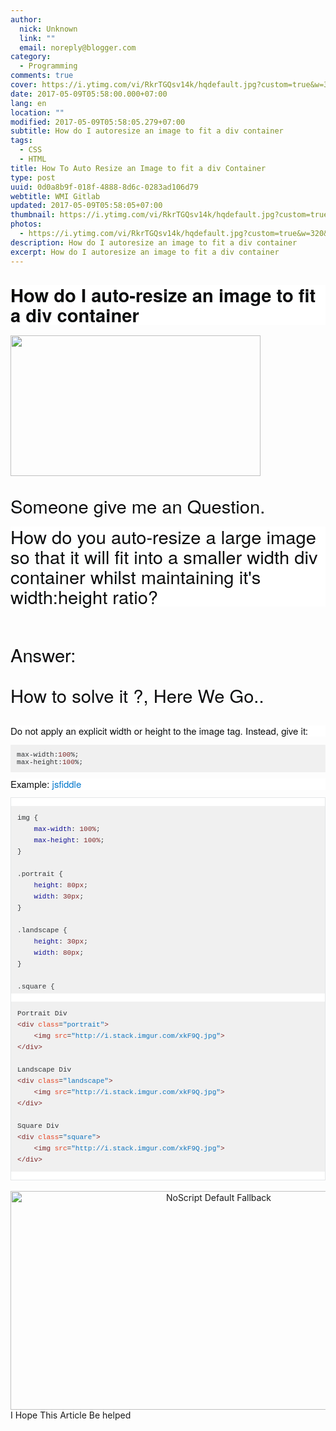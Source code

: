 ```yaml
---
author:
  nick: Unknown
  link: ""
  email: noreply@blogger.com
category:
  - Programming
comments: true
cover: https://i.ytimg.com/vi/RkrTGQsv14k/hqdefault.jpg?custom=true&w=320&h=180&stc=true&jpg444=true&jpgq=90&sp=68&sigh=eCvhWuyCHTD0lyZ0Dhi-6XTOs0c
date: 2017-05-09T05:58:00.000+07:00
lang: en
location: ""
modified: 2017-05-09T05:58:05.279+07:00
subtitle: How do I autoresize an image to fit a div container
tags:
  - CSS
  - HTML
title: How To Auto Resize an Image to fit a div Container
type: post
uuid: 0d0a8b9f-018f-4888-8d6c-0283ad106d79
webtitle: WMI Gitlab
updated: 2017-05-09T05:58:05+07:00
thumbnail: https://i.ytimg.com/vi/RkrTGQsv14k/hqdefault.jpg?custom=true&w=320&h=180&stc=true&jpg444=true&jpgq=90&sp=68&sigh=eCvhWuyCHTD0lyZ0Dhi-6XTOs0c
photos:
  - https://i.ytimg.com/vi/RkrTGQsv14k/hqdefault.jpg?custom=true&w=320&h=180&stc=true&jpg444=true&jpgq=90&sp=68&sigh=eCvhWuyCHTD0lyZ0Dhi-6XTOs0c
description: How do I autoresize an image to fit a div container
excerpt: How do I autoresize an image to fit a div container
---
```


<h2 style="background-color: white; border: 0px; box-sizing: border-box; font-stretch: inherit; margin-bottom: 0.8em; padding: 0px; vertical-align: baseline;"><span style="color: #0c0d0e; font-family: &quot;helvetica neue&quot; , &quot;helvetica&quot; , &quot;arial&quot; , sans-serif;"><span style="font-size: 29.1355895996094px; line-height: 32.0779647827148px;">How do I auto-resize an image to fit a div container</span></span></h2><div><span style="color: #0c0d0e; font-family: &quot;helvetica neue&quot; , &quot;helvetica&quot; , &quot;arial&quot; , sans-serif;"><span style="font-size: 29.1355895996094px; line-height: 32.0779647827148px;"><img height="225" src="https://i.ytimg.com/vi/RkrTGQsv14k/hqdefault.jpg?custom=true&amp;w=320&amp;h=180&amp;stc=true&amp;jpg444=true&amp;jpgq=90&amp;sp=68&amp;sigh=eCvhWuyCHTD0lyZ0Dhi-6XTOs0c" width="400"></span></span></div><div><span style="color: #0c0d0e; font-family: &quot;helvetica neue&quot; , &quot;helvetica&quot; , &quot;arial&quot; , sans-serif;"><span style="font-size: 29.1355895996094px; line-height: 32.0779647827148px;"><br></span></span></div><div> <span style="color: #0c0d0e; font-family: &quot;helvetica neue&quot; , &quot;helvetica&quot; , &quot;arial&quot; , sans-serif;"><span style="font-size: 29.1355895996094px; line-height: 32.0779647827148px;">Someone give me an Question.</span></span></div><div><a href="https://www.blogger.com/blogger.g?blogID=2771056599229295027" imageanchor="1" style="clear: left; float: left; margin-bottom: 1em; margin-right: 1em;" rel="noopener noreferer nofollow"></a><br></div><div><div style="background-color: white; border: 0px; box-sizing: border-box; font-family: 'Helvetica Neue', Helvetica, Arial, sans-serif; font-size: 15px; font-stretch: inherit; line-height: 18px; margin-bottom: 0.8em; padding: 0px; vertical-align: baseline;"><span style="color: #0c0d0e; font-family: &quot;helvetica neue&quot; , &quot;helvetica&quot; , &quot;arial&quot; , sans-serif;"><span style="font-size: 29.1355895996094px; line-height: 32.0779647827148px;">How do you auto-resize a large image so that it will fit into a smaller width div container whilst maintaining it's width:height ratio?</span></span></div><span style="color: #0c0d0e; font-family: &quot;helvetica neue&quot; , &quot;helvetica&quot; , &quot;arial&quot; , sans-serif;"><span style="font-size: 29.1355895996094px; line-height: 32.0779647827148px;"> </span></span><br><div><span style="color: #0c0d0e; font-family: &quot;helvetica neue&quot; , &quot;helvetica&quot; , &quot;arial&quot; , sans-serif;"><span style="font-size: 29.1355895996094px; line-height: 32.0779647827148px;"><br></span></span></div><div><span style="color: #0c0d0e; font-family: &quot;helvetica neue&quot; , &quot;helvetica&quot; , &quot;arial&quot; , sans-serif;"><span style="font-size: 29.1355895996094px; line-height: 32.0779647827148px;">Answer:</span></span></div><div><span style="color: #0c0d0e; font-family: &quot;helvetica neue&quot; , &quot;helvetica&quot; , &quot;arial&quot; , sans-serif;"><span style="font-size: 29.1355895996094px; line-height: 32.0779647827148px;"><br></span></span></div></div><div><span style="color: #0c0d0e; font-family: &quot;helvetica neue&quot; , &quot;helvetica&quot; , &quot;arial&quot; , sans-serif;"><span style="font-size: 29.1355895996094px; line-height: 32.0779647827148px;">How to solve it ?, Here We Go..</span></span></div><div><span style="color: #0c0d0e; font-family: &quot;helvetica neue&quot; , &quot;helvetica&quot; , &quot;arial&quot; , sans-serif;"><span style="font-size: 29.1355895996094px; line-height: 32.0779647827148px;"><br></span></span></div><div style="background-color: white; border: 0px; box-sizing: border-box; color: #0c0d0e; font-family: 'Helvetica Neue', Helvetica, Arial, sans-serif; font-size: 15px; font-stretch: inherit; line-height: 18px; margin-bottom: 0.8em; padding: 0px; vertical-align: baseline;">Do not apply an explicit width or height to the image tag. Instead, give it:</div><pre class="default prettyprint prettyprinted" style="background-color: #f0f0f0; border: 0px; box-sizing: border-box; color: #393318; font-family: Consolas, Menlo, Monaco, 'Lucida Console', 'Liberation Mono', 'DejaVu Sans Mono', 'Bitstream Vera Sans Mono', 'Courier New', monospace; font-size: 13px; font-stretch: inherit; line-height: inherit; margin-bottom: 0.8em; max-height: 300px; overflow: auto; padding: 10px; vertical-align: baseline; word-wrap: normal;"><code style="border: 0px; box-sizing: border-box; font-family: Consolas, Menlo, Monaco, 'Lucida Console', 'Liberation Mono', 'DejaVu Sans Mono', 'Bitstream Vera Sans Mono', 'Courier New', monospace; font-stretch: inherit; font-style: inherit; font-variant: inherit; font-weight: inherit; line-height: inherit; margin: 0px; max-height: 300px; overflow: auto; padding: 0px; vertical-align: baseline;"><span class="pln" style="border: 0px; box-sizing: border-box; color: #303336; font-family: inherit; font-size: inherit; font-stretch: inherit; font-style: inherit; font-variant: inherit; font-weight: inherit; line-height: inherit; margin: 0px; padding: 0px; vertical-align: baseline;">max</span><span class="pun" style="border: 0px; box-sizing: border-box; color: #303336; font-family: inherit; font-size: inherit; font-stretch: inherit; font-style: inherit; font-variant: inherit; font-weight: inherit; line-height: inherit; margin: 0px; padding: 0px; vertical-align: baseline;">-</span><span class="pln" style="border: 0px; box-sizing: border-box; color: #303336; font-family: inherit; font-size: inherit; font-stretch: inherit; font-style: inherit; font-variant: inherit; font-weight: inherit; line-height: inherit; margin: 0px; padding: 0px; vertical-align: baseline;">width</span><span class="pun" style="border: 0px; box-sizing: border-box; color: #303336; font-family: inherit; font-size: inherit; font-stretch: inherit; font-style: inherit; font-variant: inherit; font-weight: inherit; line-height: inherit; margin: 0px; padding: 0px; vertical-align: baseline;">:</span><span class="lit" style="border: 0px; box-sizing: border-box; color: #7d2727; font-family: inherit; font-size: inherit; font-stretch: inherit; font-style: inherit; font-variant: inherit; font-weight: inherit; line-height: inherit; margin: 0px; padding: 0px; vertical-align: baseline;">100</span><span class="pun" style="border: 0px; box-sizing: border-box; color: #303336; font-family: inherit; font-size: inherit; font-stretch: inherit; font-style: inherit; font-variant: inherit; font-weight: inherit; line-height: inherit; margin: 0px; padding: 0px; vertical-align: baseline;">%;</span><span class="pln" style="border: 0px; box-sizing: border-box; color: #303336; font-family: inherit; font-size: inherit; font-stretch: inherit; font-style: inherit; font-variant: inherit; font-weight: inherit; line-height: inherit; margin: 0px; padding: 0px; vertical-align: baseline;"><br>max</span><span class="pun" style="border: 0px; box-sizing: border-box; color: #303336; font-family: inherit; font-size: inherit; font-stretch: inherit; font-style: inherit; font-variant: inherit; font-weight: inherit; line-height: inherit; margin: 0px; padding: 0px; vertical-align: baseline;">-</span><span class="pln" style="border: 0px; box-sizing: border-box; color: #303336; font-family: inherit; font-size: inherit; font-stretch: inherit; font-style: inherit; font-variant: inherit; font-weight: inherit; line-height: inherit; margin: 0px; padding: 0px; vertical-align: baseline;">height</span><span class="pun" style="border: 0px; box-sizing: border-box; color: #303336; font-family: inherit; font-size: inherit; font-stretch: inherit; font-style: inherit; font-variant: inherit; font-weight: inherit; line-height: inherit; margin: 0px; padding: 0px; vertical-align: baseline;">:</span><span class="lit" style="border: 0px; box-sizing: border-box; color: #7d2727; font-family: inherit; font-size: inherit; font-stretch: inherit; font-style: inherit; font-variant: inherit; font-weight: inherit; line-height: inherit; margin: 0px; padding: 0px; vertical-align: baseline;">100</span><span class="pun" style="border: 0px; box-sizing: border-box; color: #303336; font-family: inherit; font-size: inherit; font-stretch: inherit; font-style: inherit; font-variant: inherit; font-weight: inherit; line-height: inherit; margin: 0px; padding: 0px; vertical-align: baseline;">%;</span></code></pre><div style="background-color: white; border: 0px; box-sizing: border-box; color: #0c0d0e; font-family: 'Helvetica Neue', Helvetica, Arial, sans-serif; font-size: 15px; font-stretch: inherit; line-height: 18px; margin-bottom: 0.8em; padding: 0px; vertical-align: baseline;">Example:&nbsp;<a href="http://jsfiddle.net/xwrvxser/1/" rel="noopener noreferer nofollow" style="box-sizing: border-box; color: #0077cc; margin-bottom: 0px; text-decoration: none;" target="_blank">jsfiddle</a></div><div style="background-color: white; border: 0px; box-sizing: border-box; color: #0c0d0e; font-family: 'Helvetica Neue', Helvetica, Arial, sans-serif; font-size: 15px; font-stretch: inherit; line-height: 18px; margin-bottom: 0.8em; padding: 0px; vertical-align: baseline;"></div><div class="snippet" data-babel="false" data-console="true" data-hide="false" data-lang="js" style="background-color: white; border: 0px; box-sizing: border-box; color: #0c0d0e; font-family: 'Helvetica Neue', Helvetica, Arial, sans-serif; font-size: 15px; font-stretch: inherit; line-height: 18px; margin: 0px; padding: 0px; vertical-align: baseline;"><div class="snippet-code" style="border: 1px solid rgb(228, 230, 232); box-sizing: border-box; font-family: inherit; font-size: inherit; font-stretch: inherit; font-style: inherit; font-variant: inherit; font-weight: inherit; line-height: inherit; margin: 0px; padding: 0px; vertical-align: baseline;"><pre class="snippet-code-css lang-css prettyprint prettyprinted" style="background-color: #f0f0f0; border: 0px; box-sizing: border-box; color: #393318; font-family: Consolas, Menlo, Monaco, 'Lucida Console', 'Liberation Mono', 'DejaVu Sans Mono', 'Bitstream Vera Sans Mono', 'Courier New', monospace; font-size: 13px; font-stretch: inherit; font-style: inherit; font-variant: inherit; font-weight: inherit; line-height: inherit; margin-bottom: 0.8em; max-height: 300px; overflow: auto; padding: 10px; vertical-align: baseline; word-wrap: normal;"><code style="border: 0px; box-sizing: border-box; font-family: Consolas, Menlo, Monaco, 'Lucida Console', 'Liberation Mono', 'DejaVu Sans Mono', 'Bitstream Vera Sans Mono', 'Courier New', monospace; font-stretch: inherit; font-style: inherit; font-variant: inherit; font-weight: inherit; line-height: inherit; margin: 0px; max-height: 300px; overflow: auto; padding: 0px; vertical-align: baseline;"><span class="pln" style="border: 0px; box-sizing: border-box; color: #303336; font-family: inherit; font-size: inherit; font-stretch: inherit; font-style: inherit; font-variant: inherit; font-weight: inherit; line-height: inherit; margin: 0px; padding: 0px; vertical-align: baseline;">img </span><span class="pun" style="border: 0px; box-sizing: border-box; color: #303336; font-family: inherit; font-size: inherit; font-stretch: inherit; font-style: inherit; font-variant: inherit; font-weight: inherit; line-height: inherit; margin: 0px; padding: 0px; vertical-align: baseline;">{</span><span class="pln" style="border: 0px; box-sizing: border-box; color: #303336; font-family: inherit; font-size: inherit; font-stretch: inherit; font-style: inherit; font-variant: inherit; font-weight: inherit; line-height: inherit; margin: 0px; padding: 0px; vertical-align: baseline;"><br>    </span><span class="kwd" style="border: 0px; box-sizing: border-box; color: #101094; font-family: inherit; font-size: inherit; font-stretch: inherit; font-style: inherit; font-variant: inherit; font-weight: inherit; line-height: inherit; margin: 0px; padding: 0px; vertical-align: baseline;">max-width</span><span class="pun" style="border: 0px; box-sizing: border-box; color: #303336; font-family: inherit; font-size: inherit; font-stretch: inherit; font-style: inherit; font-variant: inherit; font-weight: inherit; line-height: inherit; margin: 0px; padding: 0px; vertical-align: baseline;">:</span><span class="pln" style="border: 0px; box-sizing: border-box; color: #303336; font-family: inherit; font-size: inherit; font-stretch: inherit; font-style: inherit; font-variant: inherit; font-weight: inherit; line-height: inherit; margin: 0px; padding: 0px; vertical-align: baseline;"> </span><span class="lit" style="border: 0px; box-sizing: border-box; color: #7d2727; font-family: inherit; font-size: inherit; font-stretch: inherit; font-style: inherit; font-variant: inherit; font-weight: inherit; line-height: inherit; margin: 0px; padding: 0px; vertical-align: baseline;">100%</span><span class="pun" style="border: 0px; box-sizing: border-box; color: #303336; font-family: inherit; font-size: inherit; font-stretch: inherit; font-style: inherit; font-variant: inherit; font-weight: inherit; line-height: inherit; margin: 0px; padding: 0px; vertical-align: baseline;">;</span><span class="pln" style="border: 0px; box-sizing: border-box; color: #303336; font-family: inherit; font-size: inherit; font-stretch: inherit; font-style: inherit; font-variant: inherit; font-weight: inherit; line-height: inherit; margin: 0px; padding: 0px; vertical-align: baseline;"><br>    </span><span class="kwd" style="border: 0px; box-sizing: border-box; color: #101094; font-family: inherit; font-size: inherit; font-stretch: inherit; font-style: inherit; font-variant: inherit; font-weight: inherit; line-height: inherit; margin: 0px; padding: 0px; vertical-align: baseline;">max-height</span><span class="pun" style="border: 0px; box-sizing: border-box; color: #303336; font-family: inherit; font-size: inherit; font-stretch: inherit; font-style: inherit; font-variant: inherit; font-weight: inherit; line-height: inherit; margin: 0px; padding: 0px; vertical-align: baseline;">:</span><span class="pln" style="border: 0px; box-sizing: border-box; color: #303336; font-family: inherit; font-size: inherit; font-stretch: inherit; font-style: inherit; font-variant: inherit; font-weight: inherit; line-height: inherit; margin: 0px; padding: 0px; vertical-align: baseline;"> </span><span class="lit" style="border: 0px; box-sizing: border-box; color: #7d2727; font-family: inherit; font-size: inherit; font-stretch: inherit; font-style: inherit; font-variant: inherit; font-weight: inherit; line-height: inherit; margin: 0px; padding: 0px; vertical-align: baseline;">100%</span><span class="pun" style="border: 0px; box-sizing: border-box; color: #303336; font-family: inherit; font-size: inherit; font-stretch: inherit; font-style: inherit; font-variant: inherit; font-weight: inherit; line-height: inherit; margin: 0px; padding: 0px; vertical-align: baseline;">;</span><span class="pln" style="border: 0px; box-sizing: border-box; color: #303336; font-family: inherit; font-size: inherit; font-stretch: inherit; font-style: inherit; font-variant: inherit; font-weight: inherit; line-height: inherit; margin: 0px; padding: 0px; vertical-align: baseline;"><br></span><span class="pun" style="border: 0px; box-sizing: border-box; color: #303336; font-family: inherit; font-size: inherit; font-stretch: inherit; font-style: inherit; font-variant: inherit; font-weight: inherit; line-height: inherit; margin: 0px; padding: 0px; vertical-align: baseline;">}</span><span class="pln" style="border: 0px; box-sizing: border-box; color: #303336; font-family: inherit; font-size: inherit; font-stretch: inherit; font-style: inherit; font-variant: inherit; font-weight: inherit; line-height: inherit; margin: 0px; padding: 0px; vertical-align: baseline;"><br><br></span><span class="pun" style="border: 0px; box-sizing: border-box; color: #303336; font-family: inherit; font-size: inherit; font-stretch: inherit; font-style: inherit; font-variant: inherit; font-weight: inherit; line-height: inherit; margin: 0px; padding: 0px; vertical-align: baseline;">.</span><span class="pln" style="border: 0px; box-sizing: border-box; color: #303336; font-family: inherit; font-size: inherit; font-stretch: inherit; font-style: inherit; font-variant: inherit; font-weight: inherit; line-height: inherit; margin: 0px; padding: 0px; vertical-align: baseline;">portrait </span><span class="pun" style="border: 0px; box-sizing: border-box; color: #303336; font-family: inherit; font-size: inherit; font-stretch: inherit; font-style: inherit; font-variant: inherit; font-weight: inherit; line-height: inherit; margin: 0px; padding: 0px; vertical-align: baseline;">{</span><span class="pln" style="border: 0px; box-sizing: border-box; color: #303336; font-family: inherit; font-size: inherit; font-stretch: inherit; font-style: inherit; font-variant: inherit; font-weight: inherit; line-height: inherit; margin: 0px; padding: 0px; vertical-align: baseline;"><br>    </span><span class="kwd" style="border: 0px; box-sizing: border-box; color: #101094; font-family: inherit; font-size: inherit; font-stretch: inherit; font-style: inherit; font-variant: inherit; font-weight: inherit; line-height: inherit; margin: 0px; padding: 0px; vertical-align: baseline;">height</span><span class="pun" style="border: 0px; box-sizing: border-box; color: #303336; font-family: inherit; font-size: inherit; font-stretch: inherit; font-style: inherit; font-variant: inherit; font-weight: inherit; line-height: inherit; margin: 0px; padding: 0px; vertical-align: baseline;">:</span><span class="pln" style="border: 0px; box-sizing: border-box; color: #303336; font-family: inherit; font-size: inherit; font-stretch: inherit; font-style: inherit; font-variant: inherit; font-weight: inherit; line-height: inherit; margin: 0px; padding: 0px; vertical-align: baseline;"> </span><span class="lit" style="border: 0px; box-sizing: border-box; color: #7d2727; font-family: inherit; font-size: inherit; font-stretch: inherit; font-style: inherit; font-variant: inherit; font-weight: inherit; line-height: inherit; margin: 0px; padding: 0px; vertical-align: baseline;">80px</span><span class="pun" style="border: 0px; box-sizing: border-box; color: #303336; font-family: inherit; font-size: inherit; font-stretch: inherit; font-style: inherit; font-variant: inherit; font-weight: inherit; line-height: inherit; margin: 0px; padding: 0px; vertical-align: baseline;">;</span><span class="pln" style="border: 0px; box-sizing: border-box; color: #303336; font-family: inherit; font-size: inherit; font-stretch: inherit; font-style: inherit; font-variant: inherit; font-weight: inherit; line-height: inherit; margin: 0px; padding: 0px; vertical-align: baseline;"><br>    </span><span class="kwd" style="border: 0px; box-sizing: border-box; color: #101094; font-family: inherit; font-size: inherit; font-stretch: inherit; font-style: inherit; font-variant: inherit; font-weight: inherit; line-height: inherit; margin: 0px; padding: 0px; vertical-align: baseline;">width</span><span class="pun" style="border: 0px; box-sizing: border-box; color: #303336; font-family: inherit; font-size: inherit; font-stretch: inherit; font-style: inherit; font-variant: inherit; font-weight: inherit; line-height: inherit; margin: 0px; padding: 0px; vertical-align: baseline;">:</span><span class="pln" style="border: 0px; box-sizing: border-box; color: #303336; font-family: inherit; font-size: inherit; font-stretch: inherit; font-style: inherit; font-variant: inherit; font-weight: inherit; line-height: inherit; margin: 0px; padding: 0px; vertical-align: baseline;"> </span><span class="lit" style="border: 0px; box-sizing: border-box; color: #7d2727; font-family: inherit; font-size: inherit; font-stretch: inherit; font-style: inherit; font-variant: inherit; font-weight: inherit; line-height: inherit; margin: 0px; padding: 0px; vertical-align: baseline;">30px</span><span class="pun" style="border: 0px; box-sizing: border-box; color: #303336; font-family: inherit; font-size: inherit; font-stretch: inherit; font-style: inherit; font-variant: inherit; font-weight: inherit; line-height: inherit; margin: 0px; padding: 0px; vertical-align: baseline;">;</span><span class="pln" style="border: 0px; box-sizing: border-box; color: #303336; font-family: inherit; font-size: inherit; font-stretch: inherit; font-style: inherit; font-variant: inherit; font-weight: inherit; line-height: inherit; margin: 0px; padding: 0px; vertical-align: baseline;"><br></span><span class="pun" style="border: 0px; box-sizing: border-box; color: #303336; font-family: inherit; font-size: inherit; font-stretch: inherit; font-style: inherit; font-variant: inherit; font-weight: inherit; line-height: inherit; margin: 0px; padding: 0px; vertical-align: baseline;">}</span><span class="pln" style="border: 0px; box-sizing: border-box; color: #303336; font-family: inherit; font-size: inherit; font-stretch: inherit; font-style: inherit; font-variant: inherit; font-weight: inherit; line-height: inherit; margin: 0px; padding: 0px; vertical-align: baseline;"><br><br></span><span class="pun" style="border: 0px; box-sizing: border-box; color: #303336; font-family: inherit; font-size: inherit; font-stretch: inherit; font-style: inherit; font-variant: inherit; font-weight: inherit; line-height: inherit; margin: 0px; padding: 0px; vertical-align: baseline;">.</span><span class="pln" style="border: 0px; box-sizing: border-box; color: #303336; font-family: inherit; font-size: inherit; font-stretch: inherit; font-style: inherit; font-variant: inherit; font-weight: inherit; line-height: inherit; margin: 0px; padding: 0px; vertical-align: baseline;">landscape </span><span class="pun" style="border: 0px; box-sizing: border-box; color: #303336; font-family: inherit; font-size: inherit; font-stretch: inherit; font-style: inherit; font-variant: inherit; font-weight: inherit; line-height: inherit; margin: 0px; padding: 0px; vertical-align: baseline;">{</span><span class="pln" style="border: 0px; box-sizing: border-box; color: #303336; font-family: inherit; font-size: inherit; font-stretch: inherit; font-style: inherit; font-variant: inherit; font-weight: inherit; line-height: inherit; margin: 0px; padding: 0px; vertical-align: baseline;"><br>    </span><span class="kwd" style="border: 0px; box-sizing: border-box; color: #101094; font-family: inherit; font-size: inherit; font-stretch: inherit; font-style: inherit; font-variant: inherit; font-weight: inherit; line-height: inherit; margin: 0px; padding: 0px; vertical-align: baseline;">height</span><span class="pun" style="border: 0px; box-sizing: border-box; color: #303336; font-family: inherit; font-size: inherit; font-stretch: inherit; font-style: inherit; font-variant: inherit; font-weight: inherit; line-height: inherit; margin: 0px; padding: 0px; vertical-align: baseline;">:</span><span class="pln" style="border: 0px; box-sizing: border-box; color: #303336; font-family: inherit; font-size: inherit; font-stretch: inherit; font-style: inherit; font-variant: inherit; font-weight: inherit; line-height: inherit; margin: 0px; padding: 0px; vertical-align: baseline;"> </span><span class="lit" style="border: 0px; box-sizing: border-box; color: #7d2727; font-family: inherit; font-size: inherit; font-stretch: inherit; font-style: inherit; font-variant: inherit; font-weight: inherit; line-height: inherit; margin: 0px; padding: 0px; vertical-align: baseline;">30px</span><span class="pun" style="border: 0px; box-sizing: border-box; color: #303336; font-family: inherit; font-size: inherit; font-stretch: inherit; font-style: inherit; font-variant: inherit; font-weight: inherit; line-height: inherit; margin: 0px; padding: 0px; vertical-align: baseline;">;</span><span class="pln" style="border: 0px; box-sizing: border-box; color: #303336; font-family: inherit; font-size: inherit; font-stretch: inherit; font-style: inherit; font-variant: inherit; font-weight: inherit; line-height: inherit; margin: 0px; padding: 0px; vertical-align: baseline;"><br>    </span><span class="kwd" style="border: 0px; box-sizing: border-box; color: #101094; font-family: inherit; font-size: inherit; font-stretch: inherit; font-style: inherit; font-variant: inherit; font-weight: inherit; line-height: inherit; margin: 0px; padding: 0px; vertical-align: baseline;">width</span><span class="pun" style="border: 0px; box-sizing: border-box; color: #303336; font-family: inherit; font-size: inherit; font-stretch: inherit; font-style: inherit; font-variant: inherit; font-weight: inherit; line-height: inherit; margin: 0px; padding: 0px; vertical-align: baseline;">:</span><span class="pln" style="border: 0px; box-sizing: border-box; color: #303336; font-family: inherit; font-size: inherit; font-stretch: inherit; font-style: inherit; font-variant: inherit; font-weight: inherit; line-height: inherit; margin: 0px; padding: 0px; vertical-align: baseline;"> </span><span class="lit" style="border: 0px; box-sizing: border-box; color: #7d2727; font-family: inherit; font-size: inherit; font-stretch: inherit; font-style: inherit; font-variant: inherit; font-weight: inherit; line-height: inherit; margin: 0px; padding: 0px; vertical-align: baseline;">80px</span><span class="pun" style="border: 0px; box-sizing: border-box; color: #303336; font-family: inherit; font-size: inherit; font-stretch: inherit; font-style: inherit; font-variant: inherit; font-weight: inherit; line-height: inherit; margin: 0px; padding: 0px; vertical-align: baseline;">;</span><span class="pln" style="border: 0px; box-sizing: border-box; color: #303336; font-family: inherit; font-size: inherit; font-stretch: inherit; font-style: inherit; font-variant: inherit; font-weight: inherit; line-height: inherit; margin: 0px; padding: 0px; vertical-align: baseline;"><br></span><span class="pun" style="border: 0px; box-sizing: border-box; color: #303336; font-family: inherit; font-size: inherit; font-stretch: inherit; font-style: inherit; font-variant: inherit; font-weight: inherit; line-height: inherit; margin: 0px; padding: 0px; vertical-align: baseline;">}</span><span class="pln" style="border: 0px; box-sizing: border-box; color: #303336; font-family: inherit; font-size: inherit; font-stretch: inherit; font-style: inherit; font-variant: inherit; font-weight: inherit; line-height: inherit; margin: 0px; padding: 0px; vertical-align: baseline;"><br><br></span><span class="pun" style="border: 0px; box-sizing: border-box; color: #303336; font-family: inherit; font-size: inherit; font-stretch: inherit; font-style: inherit; font-variant: inherit; font-weight: inherit; line-height: inherit; margin: 0px; padding: 0px; vertical-align: baseline;">.</span><span class="pln" style="border: 0px; box-sizing: border-box; color: #303336; font-family: inherit; font-size: inherit; font-stretch: inherit; font-style: inherit; font-variant: inherit; font-weight: inherit; line-height: inherit; margin: 0px; padding: 0px; vertical-align: baseline;">square </span><span class="pun" style="border: 0px; box-sizing: border-box; color: #303336; font-family: inherit; font-size: inherit; font-stretch: inherit; font-style: inherit; font-variant: inherit; font-weight: inherit; line-height: inherit; margin: 0px; padding: 0px; vertical-align: baseline;">{</span><span class="pln" style="border: 0px; box-sizing: border-box; color: #303336; font-family: inherit; font-size: inherit; font-stretch: inherit; font-style: inherit; font-variant: inherit; font-weight: inherit; line-height: inherit; margin: 0px; padding: 0px; vertical-align: baseline;"><br>    </span><span class="kwd" style="border: 0px; box-sizing: border-box; color: #101094; font-family: inherit; font-size: inherit; font-stretch: inherit; font-style: inherit; font-variant: inherit; font-weight: inherit; line-height: inherit; margin: 0px; padding: 0px; vertical-align: baseline;">height</span><span class="pun" style="border: 0px; box-sizing: border-box; color: #303336; font-family: inherit; font-size: inherit; font-stretch: inherit; font-style: inherit; font-variant: inherit; font-weight: inherit; line-height: inherit; margin: 0px; padding: 0px; vertical-align: baseline;">:</span><span class="pln" style="border: 0px; box-sizing: border-box; color: #303336; font-family: inherit; font-size: inherit; font-stretch: inherit; font-style: inherit; font-variant: inherit; font-weight: inherit; line-height: inherit; margin: 0px; padding: 0px; vertical-align: baseline;"> </span><span class="lit" style="border: 0px; box-sizing: border-box; color: #7d2727; font-family: inherit; font-size: inherit; font-stretch: inherit; font-style: inherit; font-variant: inherit; font-weight: inherit; line-height: inherit; margin: 0px; padding: 0px; vertical-align: baseline;">75px</span><span class="pun" style="border: 0px; box-sizing: border-box; color: #303336; font-family: inherit; font-size: inherit; font-stretch: inherit; font-style: inherit; font-variant: inherit; font-weight: inherit; line-height: inherit; margin: 0px; padding: 0px; vertical-align: baseline;">;</span><span class="pln" style="border: 0px; box-sizing: border-box; color: #303336; font-family: inherit; font-size: inherit; font-stretch: inherit; font-style: inherit; font-variant: inherit; font-weight: inherit; line-height: inherit; margin: 0px; padding: 0px; vertical-align: baseline;"><br>    </span><span class="kwd" style="border: 0px; box-sizing: border-box; color: #101094; font-family: inherit; font-size: inherit; font-stretch: inherit; font-style: inherit; font-variant: inherit; font-weight: inherit; line-height: inherit; margin: 0px; padding: 0px; vertical-align: baseline;">width</span><span class="pun" style="border: 0px; box-sizing: border-box; color: #303336; font-family: inherit; font-size: inherit; font-stretch: inherit; font-style: inherit; font-variant: inherit; font-weight: inherit; line-height: inherit; margin: 0px; padding: 0px; vertical-align: baseline;">:</span><span class="pln" style="border: 0px; box-sizing: border-box; color: #303336; font-family: inherit; font-size: inherit; font-stretch: inherit; font-style: inherit; font-variant: inherit; font-weight: inherit; line-height: inherit; margin: 0px; padding: 0px; vertical-align: baseline;"> </span><span class="lit" style="border: 0px; box-sizing: border-box; color: #7d2727; font-family: inherit; font-size: inherit; font-stretch: inherit; font-style: inherit; font-variant: inherit; font-weight: inherit; line-height: inherit; margin: 0px; padding: 0px; vertical-align: baseline;">75px</span><span class="pun" style="border: 0px; box-sizing: border-box; color: #303336; font-family: inherit; font-size: inherit; font-stretch: inherit; font-style: inherit; font-variant: inherit; font-weight: inherit; line-height: inherit; margin: 0px; padding: 0px; vertical-align: baseline;">;</span><span class="pln" style="border: 0px; box-sizing: border-box; color: #303336; font-family: inherit; font-size: inherit; font-stretch: inherit; font-style: inherit; font-variant: inherit; font-weight: inherit; line-height: inherit; margin: 0px; padding: 0px; vertical-align: baseline;"><br></span><span class="pun" style="border: 0px; box-sizing: border-box; color: #303336; font-family: inherit; font-size: inherit; font-stretch: inherit; font-style: inherit; font-variant: inherit; font-weight: inherit; line-height: inherit; margin: 0px; padding: 0px; vertical-align: baseline;">}</span></code></pre><pre class="snippet-code-html lang-html prettyprint prettyprinted" style="background-color: #f0f0f0; border: 0px; box-sizing: border-box; color: #393318; font-family: Consolas, Menlo, Monaco, 'Lucida Console', 'Liberation Mono', 'DejaVu Sans Mono', 'Bitstream Vera Sans Mono', 'Courier New', monospace; font-size: 13px; font-stretch: inherit; font-style: inherit; font-variant: inherit; font-weight: inherit; line-height: inherit; max-height: 300px; overflow: auto; padding: 10px; vertical-align: baseline; word-wrap: normal;"><code style="border: 0px; box-sizing: border-box; font-family: Consolas, Menlo, Monaco, 'Lucida Console', 'Liberation Mono', 'DejaVu Sans Mono', 'Bitstream Vera Sans Mono', 'Courier New', monospace; font-stretch: inherit; font-style: inherit; font-variant: inherit; font-weight: inherit; line-height: inherit; margin: 0px; max-height: 300px; overflow: auto; padding: 0px; vertical-align: baseline;"><span class="pln" style="border: 0px; box-sizing: border-box; color: #303336; font-family: inherit; font-size: inherit; font-stretch: inherit; font-style: inherit; font-variant: inherit; font-weight: inherit; line-height: inherit; margin: 0px; padding: 0px; vertical-align: baseline;">Portrait Div<br></span><span class="tag" style="border: 0px; box-sizing: border-box; color: #7d2727; font-family: inherit; font-size: inherit; font-stretch: inherit; font-style: inherit; font-variant: inherit; font-weight: inherit; line-height: inherit; margin: 0px; padding: 0px; vertical-align: baseline;">&lt;div</span><span class="pln" style="border: 0px; box-sizing: border-box; color: #303336; font-family: inherit; font-size: inherit; font-stretch: inherit; font-style: inherit; font-variant: inherit; font-weight: inherit; line-height: inherit; margin: 0px; padding: 0px; vertical-align: baseline;"> </span><span class="atn" style="border: 0px; box-sizing: border-box; color: #e64320; font-family: inherit; font-size: inherit; font-stretch: inherit; font-style: inherit; font-variant: inherit; font-weight: inherit; line-height: inherit; margin: 0px; padding: 0px; vertical-align: baseline;">class</span><span class="pun" style="border: 0px; box-sizing: border-box; color: #303336; font-family: inherit; font-size: inherit; font-stretch: inherit; font-style: inherit; font-variant: inherit; font-weight: inherit; line-height: inherit; margin: 0px; padding: 0px; vertical-align: baseline;">=</span><span class="atv" style="border: 0px; box-sizing: border-box; color: #0f74bd; font-family: inherit; font-size: inherit; font-stretch: inherit; font-style: inherit; font-variant: inherit; font-weight: inherit; line-height: inherit; margin: 0px; padding: 0px; vertical-align: baseline;">"portrait"</span><span class="tag" style="border: 0px; box-sizing: border-box; color: #7d2727; font-family: inherit; font-size: inherit; font-stretch: inherit; font-style: inherit; font-variant: inherit; font-weight: inherit; line-height: inherit; margin: 0px; padding: 0px; vertical-align: baseline;">&gt;</span><span class="pln" style="border: 0px; box-sizing: border-box; color: #303336; font-family: inherit; font-size: inherit; font-stretch: inherit; font-style: inherit; font-variant: inherit; font-weight: inherit; line-height: inherit; margin: 0px; padding: 0px; vertical-align: baseline;"><br>    </span><span class="tag" style="border: 0px; box-sizing: border-box; color: #7d2727; font-family: inherit; font-size: inherit; font-stretch: inherit; font-style: inherit; font-variant: inherit; font-weight: inherit; line-height: inherit; margin: 0px; padding: 0px; vertical-align: baseline;">&lt;img</span><span class="pln" style="border: 0px; box-sizing: border-box; color: #303336; font-family: inherit; font-size: inherit; font-stretch: inherit; font-style: inherit; font-variant: inherit; font-weight: inherit; line-height: inherit; margin: 0px; padding: 0px; vertical-align: baseline;"> </span><span class="atn" style="border: 0px; box-sizing: border-box; color: #e64320; font-family: inherit; font-size: inherit; font-stretch: inherit; font-style: inherit; font-variant: inherit; font-weight: inherit; line-height: inherit; margin: 0px; padding: 0px; vertical-align: baseline;">src</span><span class="pun" style="border: 0px; box-sizing: border-box; color: #303336; font-family: inherit; font-size: inherit; font-stretch: inherit; font-style: inherit; font-variant: inherit; font-weight: inherit; line-height: inherit; margin: 0px; padding: 0px; vertical-align: baseline;">=</span><span class="atv" style="border: 0px; box-sizing: border-box; color: #0f74bd; font-family: inherit; font-size: inherit; font-stretch: inherit; font-style: inherit; font-variant: inherit; font-weight: inherit; line-height: inherit; margin: 0px; padding: 0px; vertical-align: baseline;">"http://i.stack.imgur.com/xkF9Q.jpg"</span><span class="tag" style="border: 0px; box-sizing: border-box; color: #7d2727; font-family: inherit; font-size: inherit; font-stretch: inherit; font-style: inherit; font-variant: inherit; font-weight: inherit; line-height: inherit; margin: 0px; padding: 0px; vertical-align: baseline;">&gt;</span><span class="pln" style="border: 0px; box-sizing: border-box; color: #303336; font-family: inherit; font-size: inherit; font-stretch: inherit; font-style: inherit; font-variant: inherit; font-weight: inherit; line-height: inherit; margin: 0px; padding: 0px; vertical-align: baseline;"><br></span><span class="tag" style="border: 0px; box-sizing: border-box; color: #7d2727; font-family: inherit; font-size: inherit; font-stretch: inherit; font-style: inherit; font-variant: inherit; font-weight: inherit; line-height: inherit; margin: 0px; padding: 0px; vertical-align: baseline;">&lt;/div&gt;</span><span class="pln" style="border: 0px; box-sizing: border-box; color: #303336; font-family: inherit; font-size: inherit; font-stretch: inherit; font-style: inherit; font-variant: inherit; font-weight: inherit; line-height: inherit; margin: 0px; padding: 0px; vertical-align: baseline;"><br><br>Landscape Div<br></span><span class="tag" style="border: 0px; box-sizing: border-box; color: #7d2727; font-family: inherit; font-size: inherit; font-stretch: inherit; font-style: inherit; font-variant: inherit; font-weight: inherit; line-height: inherit; margin: 0px; padding: 0px; vertical-align: baseline;">&lt;div</span><span class="pln" style="border: 0px; box-sizing: border-box; color: #303336; font-family: inherit; font-size: inherit; font-stretch: inherit; font-style: inherit; font-variant: inherit; font-weight: inherit; line-height: inherit; margin: 0px; padding: 0px; vertical-align: baseline;"> </span><span class="atn" style="border: 0px; box-sizing: border-box; color: #e64320; font-family: inherit; font-size: inherit; font-stretch: inherit; font-style: inherit; font-variant: inherit; font-weight: inherit; line-height: inherit; margin: 0px; padding: 0px; vertical-align: baseline;">class</span><span class="pun" style="border: 0px; box-sizing: border-box; color: #303336; font-family: inherit; font-size: inherit; font-stretch: inherit; font-style: inherit; font-variant: inherit; font-weight: inherit; line-height: inherit; margin: 0px; padding: 0px; vertical-align: baseline;">=</span><span class="atv" style="border: 0px; box-sizing: border-box; color: #0f74bd; font-family: inherit; font-size: inherit; font-stretch: inherit; font-style: inherit; font-variant: inherit; font-weight: inherit; line-height: inherit; margin: 0px; padding: 0px; vertical-align: baseline;">"landscape"</span><span class="tag" style="border: 0px; box-sizing: border-box; color: #7d2727; font-family: inherit; font-size: inherit; font-stretch: inherit; font-style: inherit; font-variant: inherit; font-weight: inherit; line-height: inherit; margin: 0px; padding: 0px; vertical-align: baseline;">&gt;</span><span class="pln" style="border: 0px; box-sizing: border-box; color: #303336; font-family: inherit; font-size: inherit; font-stretch: inherit; font-style: inherit; font-variant: inherit; font-weight: inherit; line-height: inherit; margin: 0px; padding: 0px; vertical-align: baseline;"><br>    </span><span class="tag" style="border: 0px; box-sizing: border-box; color: #7d2727; font-family: inherit; font-size: inherit; font-stretch: inherit; font-style: inherit; font-variant: inherit; font-weight: inherit; line-height: inherit; margin: 0px; padding: 0px; vertical-align: baseline;">&lt;img</span><span class="pln" style="border: 0px; box-sizing: border-box; color: #303336; font-family: inherit; font-size: inherit; font-stretch: inherit; font-style: inherit; font-variant: inherit; font-weight: inherit; line-height: inherit; margin: 0px; padding: 0px; vertical-align: baseline;"> </span><span class="atn" style="border: 0px; box-sizing: border-box; color: #e64320; font-family: inherit; font-size: inherit; font-stretch: inherit; font-style: inherit; font-variant: inherit; font-weight: inherit; line-height: inherit; margin: 0px; padding: 0px; vertical-align: baseline;">src</span><span class="pun" style="border: 0px; box-sizing: border-box; color: #303336; font-family: inherit; font-size: inherit; font-stretch: inherit; font-style: inherit; font-variant: inherit; font-weight: inherit; line-height: inherit; margin: 0px; padding: 0px; vertical-align: baseline;">=</span><span class="atv" style="border: 0px; box-sizing: border-box; color: #0f74bd; font-family: inherit; font-size: inherit; font-stretch: inherit; font-style: inherit; font-variant: inherit; font-weight: inherit; line-height: inherit; margin: 0px; padding: 0px; vertical-align: baseline;">"http://i.stack.imgur.com/xkF9Q.jpg"</span><span class="tag" style="border: 0px; box-sizing: border-box; color: #7d2727; font-family: inherit; font-size: inherit; font-stretch: inherit; font-style: inherit; font-variant: inherit; font-weight: inherit; line-height: inherit; margin: 0px; padding: 0px; vertical-align: baseline;">&gt;</span><span class="pln" style="border: 0px; box-sizing: border-box; color: #303336; font-family: inherit; font-size: inherit; font-stretch: inherit; font-style: inherit; font-variant: inherit; font-weight: inherit; line-height: inherit; margin: 0px; padding: 0px; vertical-align: baseline;"><br></span><span class="tag" style="border: 0px; box-sizing: border-box; color: #7d2727; font-family: inherit; font-size: inherit; font-stretch: inherit; font-style: inherit; font-variant: inherit; font-weight: inherit; line-height: inherit; margin: 0px; padding: 0px; vertical-align: baseline;">&lt;/div&gt;</span><span class="pln" style="border: 0px; box-sizing: border-box; color: #303336; font-family: inherit; font-size: inherit; font-stretch: inherit; font-style: inherit; font-variant: inherit; font-weight: inherit; line-height: inherit; margin: 0px; padding: 0px; vertical-align: baseline;"><br><br>Square Div<br></span><span class="tag" style="border: 0px; box-sizing: border-box; color: #7d2727; font-family: inherit; font-size: inherit; font-stretch: inherit; font-style: inherit; font-variant: inherit; font-weight: inherit; line-height: inherit; margin: 0px; padding: 0px; vertical-align: baseline;">&lt;div</span><span class="pln" style="border: 0px; box-sizing: border-box; color: #303336; font-family: inherit; font-size: inherit; font-stretch: inherit; font-style: inherit; font-variant: inherit; font-weight: inherit; line-height: inherit; margin: 0px; padding: 0px; vertical-align: baseline;"> </span><span class="atn" style="border: 0px; box-sizing: border-box; color: #e64320; font-family: inherit; font-size: inherit; font-stretch: inherit; font-style: inherit; font-variant: inherit; font-weight: inherit; line-height: inherit; margin: 0px; padding: 0px; vertical-align: baseline;">class</span><span class="pun" style="border: 0px; box-sizing: border-box; color: #303336; font-family: inherit; font-size: inherit; font-stretch: inherit; font-style: inherit; font-variant: inherit; font-weight: inherit; line-height: inherit; margin: 0px; padding: 0px; vertical-align: baseline;">=</span><span class="atv" style="border: 0px; box-sizing: border-box; color: #0f74bd; font-family: inherit; font-size: inherit; font-stretch: inherit; font-style: inherit; font-variant: inherit; font-weight: inherit; line-height: inherit; margin: 0px; padding: 0px; vertical-align: baseline;">"square"</span><span class="tag" style="border: 0px; box-sizing: border-box; color: #7d2727; font-family: inherit; font-size: inherit; font-stretch: inherit; font-style: inherit; font-variant: inherit; font-weight: inherit; line-height: inherit; margin: 0px; padding: 0px; vertical-align: baseline;">&gt;</span><span class="pln" style="border: 0px; box-sizing: border-box; color: #303336; font-family: inherit; font-size: inherit; font-stretch: inherit; font-style: inherit; font-variant: inherit; font-weight: inherit; line-height: inherit; margin: 0px; padding: 0px; vertical-align: baseline;"><br>    </span><span class="tag" style="border: 0px; box-sizing: border-box; color: #7d2727; font-family: inherit; font-size: inherit; font-stretch: inherit; font-style: inherit; font-variant: inherit; font-weight: inherit; line-height: inherit; margin: 0px; padding: 0px; vertical-align: baseline;">&lt;img</span><span class="pln" style="border: 0px; box-sizing: border-box; color: #303336; font-family: inherit; font-size: inherit; font-stretch: inherit; font-style: inherit; font-variant: inherit; font-weight: inherit; line-height: inherit; margin: 0px; padding: 0px; vertical-align: baseline;"> </span><span class="atn" style="border: 0px; box-sizing: border-box; color: #e64320; font-family: inherit; font-size: inherit; font-stretch: inherit; font-style: inherit; font-variant: inherit; font-weight: inherit; line-height: inherit; margin: 0px; padding: 0px; vertical-align: baseline;">src</span><span class="pun" style="border: 0px; box-sizing: border-box; color: #303336; font-family: inherit; font-size: inherit; font-stretch: inherit; font-style: inherit; font-variant: inherit; font-weight: inherit; line-height: inherit; margin: 0px; padding: 0px; vertical-align: baseline;">=</span><span class="atv" style="border: 0px; box-sizing: border-box; color: #0f74bd; font-family: inherit; font-size: inherit; font-stretch: inherit; font-style: inherit; font-variant: inherit; font-weight: inherit; line-height: inherit; margin: 0px; padding: 0px; vertical-align: baseline;">"http://i.stack.imgur.com/xkF9Q.jpg"</span><span class="tag" style="border: 0px; box-sizing: border-box; color: #7d2727; font-family: inherit; font-size: inherit; font-stretch: inherit; font-style: inherit; font-variant: inherit; font-weight: inherit; line-height: inherit; margin: 0px; padding: 0px; vertical-align: baseline;">&gt;</span><span class="pln" style="border: 0px; box-sizing: border-box; color: #303336; font-family: inherit; font-size: inherit; font-stretch: inherit; font-style: inherit; font-variant: inherit; font-weight: inherit; line-height: inherit; margin: 0px; padding: 0px; vertical-align: baseline;"><br></span><span class="tag" style="border: 0px; box-sizing: border-box; color: #7d2727; font-family: inherit; font-size: inherit; font-stretch: inherit; font-style: inherit; font-variant: inherit; font-weight: inherit; line-height: inherit; margin: 0px; padding: 0px; vertical-align: baseline;">&lt;/div&gt;</span></code></pre></div></div><style amp-custom="">.thumb-post{text-align:center;margin:0;padding:0;width:100%} .thumb-post amp-img{width:100%;max-width:100%;height:auto;min-height:450px;max-height:600px;margin:0} </style>  <br><div class="thumb-post"><noscript><img src="https://scontent.fsub2-1.fna.fbcdn.net/v/t1.0-9/fr/cp0/e15/q65/17796846_1773189839677671_6977008867135609966_n.png.jpg?efg=eyJpIjoidCJ9&amp;oh=292c21d1c58e8e185a8d6c63dec60c5a&amp;oe=5957C4B8" width="650" height="350" alt="NoScript Default Fallback" title="default fallback"></noscript> </div>I Hope This Article Be helped